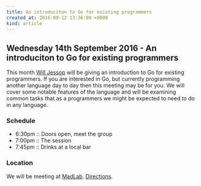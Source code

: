 ```yaml
---
title: An introduciton to Go for existing programmers
created_at: 2016-09-12 13:36:00 +0000
kind: article
---
```


## Wednesday 14th September 2016 - An introduciton to Go for existing programmers

This month [Will Jessop](http://willj.net/) will be giving an introduction to Go for existing programmers. If you are interested in Go, but currently programming another language day to day then this meeting may be for you. We will cover some notable features of the language and will be examining common tasks that as a programmers we might be expected to need to do in any language.

### Schedule

* 6:30pm :: Doors open, meet the group
* 7:00pm :: The session
* 7:45pm :: Drinks at a local bar

### Location

We will be meeting at [MadLab](http://madlab.org.uk/). [Directions](https://madlab.org.uk/).
